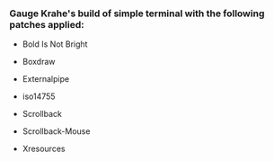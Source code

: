 ### Gauge Krahe's build of simple terminal with the following patches applied:

- Bold Is Not Bright

- Boxdraw

- Externalpipe

- iso14755

- Scrollback

- Scrollback-Mouse

- Xresources
